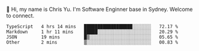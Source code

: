 👋 Hi, my name is Chris Yu. I'm Software Enginner base in Sydney. Welcome to connect.

<!--START_SECTION:waka-->

```text
TypeScript   4 hrs 14 mins   ██████████████████░░░░░░░   72.17 %
Markdown     1 hr 11 mins    █████░░░░░░░░░░░░░░░░░░░░   20.29 %
JSON         19 mins         █▒░░░░░░░░░░░░░░░░░░░░░░░   05.65 %
Other        2 mins          ▒░░░░░░░░░░░░░░░░░░░░░░░░   00.83 %
```

<!--END_SECTION:waka-->
